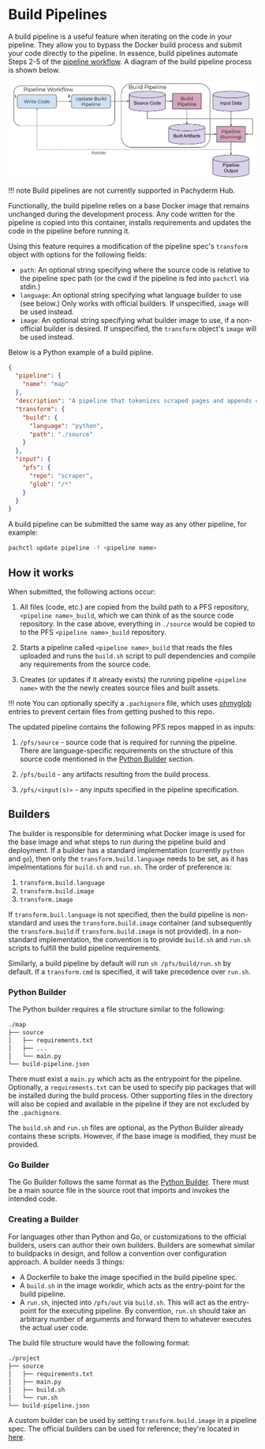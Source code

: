 # Build Pipelines

A build pipeline is a useful feature when iterating on the code in your pipeline. They allow you to bypass the Docker build process and submit your code directly to the pipeline. In essence, build pipelines automate Steps 2-5 of the [pipeline workflow](working-with-pipelines.md). A diagram of the build pipeline process is shown below.

![Developer workflow](../../assets/images/d_steps_build_pipeline.svg)

!!! note
      Build pipelines are not currently supported in Pachyderm Hub.

Functionally, the build pipeline relies on a base Docker image that remains unchanged during the development process. Any code written for the pipeline is copied into this container, installs requirements and updates the code in the pipeline before running it.

Using this feature requires a modification of the pipeline spec's `transform` object with options for the following fields:

- `path`: An optional string specifying where the source code is relative to the pipeline spec path (or the cwd if the pipeline is fed into `pachctl` via stdin.)
- `language`: An optional string specifying what language builder to use (see below.) Only works with official builders. If unspecified, `image` will be used instead.
- `image`: An optional string specifying what builder image to use, if a non-official builder is desired. If unspecified, the `transform` object's `image` will be used instead.

Below is a Python example of a build pipline.

```json
{
  "pipeline": {
    "name": "map"
  },
  "description": "A pipeline that tokenizes scraped pages and appends counts of words to corresponding files.",
  "transform": {
    "build": {
      "language": "python",
      "path": "./source"
    }
  },
  "input": {
    "pfs": {
      "repo": "scraper",
      "glob": "/*"
    }
  }
}
```

A build pipeline can be submitted the same way as any other pipeline, for example:

```bash
pachctl update pipeline -f <pipeline name>
```

## How it works

When submitted, the following actions occur:

1. All files (code, etc.) are copied from the build path to a PFS repository, `<pipeline name>_build`, which we can think of as the source code repository. In the case above, everything in `./source` would be copied to to the PFS `<pipeline name>_build` repository.

1. Starts a pipeline called `<pipeline name>_build` that reads the files uploaded and runs the `build.sh` script to pull dependencies and compile any requirements from the source code.

1. Creates (or updates if it already exists) the running pipeline `<pipeline name>` with the the newly creates source files and built assets.

!!! note
      You can optionally specify a `.pachignore` file, which uses [ohmyglob](https://github.com/pachyderm/ohmyglob) entries to prevent certain files from getting pushed to this repo.

The updated pipeline contains the following PFS repos mapped in as inputs:

1. `/pfs/source` - source code that is required for running the pipeline. There are language-specific requirements on the structure of this source code mentioned in the [Python Builder](#python-builder) section.

1. `/pfs/build` - any artifacts resulting from the build process.

1. `/pfs/<input(s)>` - any inputs specified in the pipeline specification.

## Builders
The builder is responsible for determining what Docker image is used for the base image and what steps to run during the pipeline build and deployment. If a builder has a standard implementation (currently `python` and `go`), then only the `transform.build.language` needs to be set, as it has impelmentations for `build.sh` and `run.sh`. The order of preference is:

1. `transform.build.language`
1. `transform.build.image`
1. `transform.image`

If `transform.buil.language` is not specified, then the build pipeline is non-standard and uses the `transform.build.image` container (and subsequently the `transform.build` if `transform.build.image` is not provided). In a non-standard implementation, the convention is to provide `build.sh` and `run.sh` scripts to fulfill the build pipeline requirements. 

Similarly, a build pipeline by default will run `sh /pfs/build/run.sh` by default. If a `transform.cmd` is specified, it will take precedence over `run.sh`.

### Python Builder

The Python builder requires a file structure similar to the following:

```tree
./map
├── source
│   ├── requirements.txt
│   ├── ...
│   └── main.py
└── build-pipeline.json
```
There must exist a `main.py` which acts as the entrypoint for the pipeline. Optionally, a `requirements.txt` can be used to specify pip packages that will be installed during the build process. Other supporting files in the directory will also be copied and available in the pipeline if they are not excluded by the `.pachignore`.

The `build.sh` and `run.sh` files are optional, as the Python Builder already contains these scripts. However, if the base image is modified, they must be provided.

### Go Builder

The Go Builder follows the same format as the [Python Builder](#python-builder). There must be a main source file in the source root that imports and invokes the intended code.

### Creating a Builder

For languages other than Python and Go, or customizations to the official builders, users can author their own builders. Builders are somewhat similar to buildpacks in design, and follow a convention over configuration approach. A builder needs 3 things:

- A Dockerfile to bake the image specified in the build pipeline spec.
- A `build.sh` in the image workdir, which acts as the entry-point for the build pipeline.
- A `run.sh`, injected into `/pfs/out` via `build.sh`. This will act as the entry-point for the executing pipeline. By convention, `run.sh` should take an arbitrary number of arguments and forward them to whatever executes the actual user code.

The build file structure would have the following format: 
```tree
./project
├── source
│   ├── requirements.txt
│   ├── main.py
│   ├── build.sh
│   └── run.sh
└── build-pipeline.json
```

A custom builder can be used by setting `transform.build.image` in a pipeline spec. The official builders can be used for reference; they're located in [here](https://github.com/pachyderm/pachyderm/tree/master/etc/pipeline-build).
